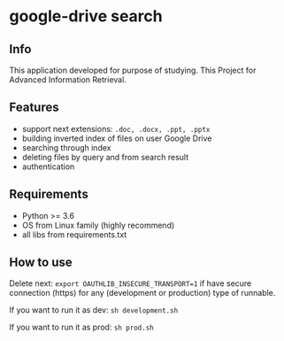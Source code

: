 # google-drive search
## Info
This application developed for purpose of studying. This Project for Advanced Information Retrieval. 
## Features

- support next extensions: ``.doc, .docx, .ppt, .pptx``
- building inverted index of files on user Google Drive
- searching through index
- deleting files by query and from search result
- authentication

## Requirements

- Python >= 3.6
- OS from Linux family (highly recommend)
- all libs from requirements.txt

## How to use
Delete next: ``export OAUTHLIB_INSECURE_TRANSPORT=1`` if have secure connection (https) for any (development or production) type of runnable.

If you want to run it as dev:
``sh development.sh``

If you want to run it as prod:
``sh prod.sh``
